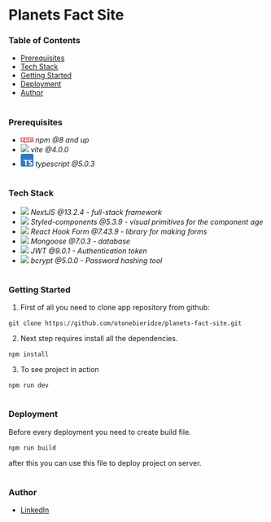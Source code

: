 # Planets Fact Site

### Table of Contents

- [Prerequisites](#Prerequisites)
- [Tech Stack](#Tech-Stack)
- [Getting Started](#Getting-Started)
- [Deployment](#Deployment)
- [Author](#Author)

#

### Prerequisites

- <img src="readme/npm.png" width="25" style="top: 8px" /> _npm @8 and up_
- <img src="readme/vite.jpg" width="25" style="top: 8px" /> _vite @4.0.0_
- <img src="readme/typescript.png" width="25" style="top: 8px" /> _typescript @5.0.3_

#

### Tech Stack

- <img src="readme/nextjs.png" width="25" style="top: 8px" /> _NextJS @13.2.4 - full-stack framework_
- <img src="readme/styled-components.png" width="25" style="top: 8px" /> _Styled-components @5.3.9 - visual primitives for the component age_
- <img src="readme/react-hook-form.png" width="25" style="top: 8px" /> _React Hook Form @7.43.9 - library for making forms_
- <img src="readme/mongoose.png" width="25" style="top: 8px" /> _Mongoose @7.0.3 - database_
- <img src="readme/jwt.png" width="25" style="top: 8px" /> _JWT @9.0.1 - Authentication token_
- <img src="readme/bcrypt.png" width="25" style="top: 8px" /> _bcrypt @5.0.0 - Password hashing tool_

#

### Getting Started

1. First of all you need to clone app repository from github:

```
git clone https://github.com/otonebieridze/planets-fact-site.git
```

2. Next step requires install all the dependencies.

```
npm install
```

3. To see project in action

```
npm run dev
```

#

### Deployment

Before every deployment you need to create build file.

```
npm run build
```

after this you can use this file to deploy project on server.

#

### Author

- [LinkedIn](https://www.linkedin.com/in/beka-maisuradze-76a730234/)
